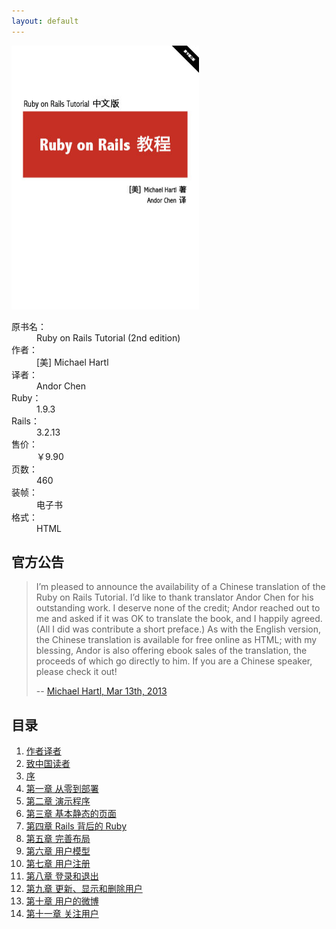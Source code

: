 ```yaml
---
layout: default
---
```


<div class="bookinfo">
	<img src="assets/images/cover.jpg" title="Ruby on Rails 教程" alt="Ruby on Rails 教程" width="300" height="422" />
	<dl>
		<dt>原书名：</dt>
		<dd>Ruby on Rails Tutorial (2nd edition)</dd>
		<dt>作者：</dt>
		<dd>[美] Michael Hartl</dd>
		<dt>译者：</dt>
		<dd>Andor Chen</dd>
		<dt>Ruby：</dt>
		<dd>1.9.3</dd>
		<dt>Rails：</dt>
		<dd>3.2.13</dd>
		<dt>售价：</dt>
		<dd>￥9.90</dd>
		<dt>页数：</dt>
		<dd>460</dd>
		<dt>装帧：</dt>
		<dd>电子书</dd>
		<dt>格式：</dt>
		<dd>HTML</dd>
	</dl>

</div>

<div class="clearfix"></div>

<div class="grid-2">
	<div class="announcement">
		<h2>官方公告</h2>
		<blockquote>
			<p>I’m pleased to announce the availability of a Chinese translation of the Ruby on Rails Tutorial. I’d like to thank translator Andor Chen for his outstanding work. I deserve none of the credit; Andor reached out to me and asked if it was OK to translate the book, and I happily agreed. (All I did was contribute a short preface.) As with the English version, the Chinese translation is available for free online as HTML; with my blessing, Andor is also offering ebook sales of the translation, the proceeds of which go directly to him. If you are a Chinese speaker, please check it out!</p>
			<p class="cite">-- <a href="http://news.railstutorial.org/rails-tutorial-chinese-translation/" title="Rails Tutorial Chinese translation" target="_blank">Michael Hartl, Mar 13th, 2013</a></p>
		</blockquote>
	</div>
	<div class="menu">
		<h2>目录</h2>
		<ol>
			<li><a href="author.html" title="作者译者">作者译者</a></li>
			<li><a href="preface.html" title="致中国读者">致中国读者</a></li>
			<li><a href="foreword.html" title="序">序</a></li>
			<li><a href="chapter1.html" title="第一章 从零到部署">第一章 从零到部署</a></li>
			<li><a href="chapter2.html" title="第二章 演示生活">第二章 演示程序</a></li>
			<li><a href="chapter3.html" title="第三章 基本静态的页面">第三章 基本静态的页面</a></li>
			<li><a href="chapter4.html" title="第四章 Rails 背后的 Ruby">第四章 Rails 背后的 Ruby</a></li>
			<li><a href="chapter5.html" title="第五章 完善布局">第五章 完善布局</a></li>
			<li><a href="chapter6.html" title="第六章 用户模型">第六章 用户模型</a></li>
			<li><a href="chapter7.html" title="第七章 用户注册">第七章 用户注册</a></li>
			<li><a href="chapter8.html" title="第八章 登录和退出">第八章 登录和退出</a></li>
			<li><a href="chapter9.html" title="第九章 更新、显示和删除用户">第九章 更新、显示和删除用户</a></li>
			<li><a href="chapter10.html" title="第十章 用户的微博">第十章 用户的微博</a></li>
			<li><a href="chapter11.html" title="第十一章 用户间互相关注">第十一章 关注用户</a></li>
		</ol>
	</div>
	<div class="clearfix"></div>
</div>
